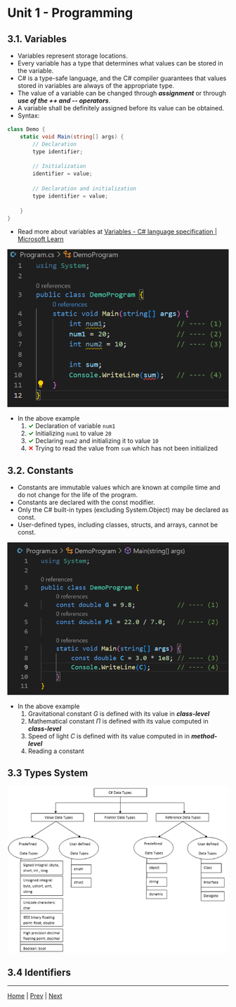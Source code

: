 # Unit 1 - Programming 

## 3.1. Variables

- Variables represent storage locations.
- Every variable has a type that determines what values can be stored in the variable.
- C# is a type-safe language, and the C# compiler guarantees that values stored in variables are always of the appropriate type.
- The value of a variable can be changed through ***assignment*** or through ***use of the ++ and -- operators***.
- A variable shall be definitely assigned before its value can be obtained.
- Syntax:

```csharp
class Demo {
	static void Main(string[] args) {
		// Declaration
		type identifier;

		// Initialization
		identifier = value;

		// Declaration and initialization
		type identifier = value;

	}
}
```
- Read more about variables at [Variables - C# language specification | Microsoft Learn](https://learn.microsoft.com/en-us/dotnet/csharp/language-reference/language-specification/variables)

![C# Variables in Action (VS Code)](00_Src/csharp_vars_ex.png "C# Variables in Action (VS Code)")

- In the above example
	1. <b style="color: green;">&#x2713;</b> Declaration of variable `num1`
	2. <b style="color: green;">&#x2713;</b> Initializing `num1` to value `20`
	3. <b style="color: green;">&#x2713;</b> Declaring `num2` and initializing it to value `10`
	4. <b style="color: red;">&#x2715;</b> Trying to read the value from `sum` which has not been initialized

## 3.2. Constants

- Constants are immutable values which are known at compile time and do not change for the life of the program.
- Constants are declared with the const modifier.
- Only the C# built-in types (excluding System.Object) may be declared as const.
- User-defined types, including classes, structs, and arrays, cannot be const.

![C# Constants in Action (VS Code)](00_Src/csharp_const_ex.png "C# Constants in Action (VS Code)")

- In the above example
	1. Gravitational constant $G$ is defined with its value in ***class-level***
	2. Mathematical constant $\Pi$ is defined with its value computed in ***class-level***
	3. Speed of light $C$ is defined with its value computed in in ***method-level***
	4. Reading a constant

## 3.3 Types System

![C# Types System Hierarchy](00_Src/csharp_types_system.png "C# Types System Hierarchy")

## 3.4 Identifiers

***
[Home](README.md) | [Prev](01_Intro.md) | [Next](03_ConstVar.md)